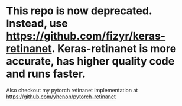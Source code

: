 # This repo is now deprecated. Instead, use https://github.com/fizyr/keras-retinanet. Keras-retinanet is more accurate, has higher quality code and runs faster.

Also checkout my pytorch retinanet implementation at https://github.com/yhenon/pytorch-retinanet
